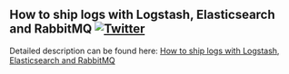 ## How to ship logs with Logstash, Elasticsearch and RabbitMQ [![Twitter](https://img.shields.io/twitter/follow/piotr_minkowski.svg?style=social&logo=twitter&label=Follow%20Me)](https://twitter.com/piotr_minkowski)

Detailed description can be found here: [How to ship logs with Logstash, Elasticsearch and RabbitMQ](https://piotrminkowski.wordpress.com/2017/02/03/how-to-ship-logs-with-logstash-elasticsearch-and-rabbitmq/) 
